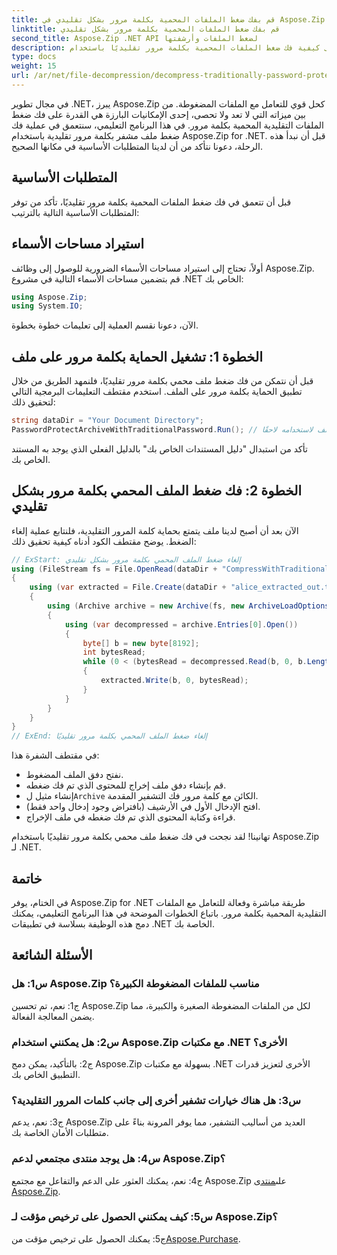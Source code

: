 ```yaml
---
title: قم بفك ضغط الملفات المحمية بكلمة مرور بشكل تقليدي في Aspose.Zip لـ .NET
linktitle: قم بفك ضغط الملفات المحمية بكلمة مرور بشكل تقليدي
second_title: Aspose.Zip .NET API لضغط الملفات وأرشفتها
description: تعرف على كيفية فك ضغط الملفات المحمية بكلمة مرور تقليديًا باستخدام Aspose.Zip لـ .NET. دليل خطوة بخطوة للتكامل السلس.
type: docs
weight: 15
url: /ar/net/file-decompression/decompress-traditionally-password-protected-file/
---
```

في مجال تطوير .NET، يبرز Aspose.Zip كحل قوي للتعامل مع الملفات المضغوطة. من بين ميزاته التي لا تعد ولا تحصى، إحدى الإمكانيات البارزة هي القدرة على فك ضغط الملفات التقليدية المحمية بكلمة مرور. في هذا البرنامج التعليمي، سنتعمق في عملية فك ضغط ملف مشفر بكلمة مرور تقليدية باستخدام Aspose.Zip for .NET. قبل أن نبدأ هذه الرحلة، دعونا نتأكد من أن لدينا المتطلبات الأساسية في مكانها الصحيح.

## المتطلبات الأساسية

قبل أن تتعمق في فك ضغط الملفات المحمية بكلمة مرور تقليديًا، تأكد من توفر المتطلبات الأساسية التالية بالترتيب:

## استيراد مساحات الأسماء

أولاً، تحتاج إلى استيراد مساحات الأسماء الضرورية للوصول إلى وظائف Aspose.Zip. قم بتضمين مساحات الأسماء التالية في مشروع .NET الخاص بك:

```csharp
using Aspose.Zip;
using System.IO;
```

الآن، دعونا نقسم العملية إلى تعليمات خطوة بخطوة.

## الخطوة 1: تشغيل الحماية بكلمة مرور على ملف

قبل أن نتمكن من فك ضغط ملف محمي بكلمة مرور تقليديًا، فلنمهد الطريق من خلال تطبيق الحماية بكلمة مرور على الملف. استخدم مقتطف التعليمات البرمجية التالي لتحقيق ذلك:

```csharp
string dataDir = "Your Document Directory";
PasswordProtectArchiveWithTraditionalPassword.Run(); // قم بتشغيل حماية كلمة المرور على مثال ملف لاستخدامه لاحقًا
```

تأكد من استبدال "دليل المستندات الخاص بك" بالدليل الفعلي الذي يوجد به المستند الخاص بك.

## الخطوة 2: فك ضغط الملف المحمي بكلمة مرور بشكل تقليدي

الآن بعد أن أصبح لدينا ملف يتمتع بحماية كلمة المرور التقليدية، فلنتابع عملية إلغاء الضغط. يوضح مقتطف الكود أدناه كيفية تحقيق ذلك:

```csharp
// ExStart: إلغاء ضغط الملف المحمي بكلمة مرور بشكل تقليدي
using (FileStream fs = File.OpenRead(dataDir + "CompressWithTraditionalEncryption_out.zip"))
{
    using (var extracted = File.Create(dataDir + "alice_extracted_out.txt"))
    {
        using (Archive archive = new Archive(fs, new ArchiveLoadOptions() { DecryptionPassword = "p@s$" }))
        {
            using (var decompressed = archive.Entries[0].Open())
            {
                byte[] b = new byte[8192];
                int bytesRead;
                while (0 < (bytesRead = decompressed.Read(b, 0, b.Length)))
                {
                    extracted.Write(b, 0, bytesRead);
                }
            }
        }
    }
}
// ExEnd: إلغاء ضغط الملف المحمي بكلمة مرور تقليديًا
```

في مقتطف الشفرة هذا:
- نفتح دفق الملف المضغوط.
- قم بإنشاء دفق ملف إخراج للمحتوى الذي تم فك ضغطه.
-  إنشاء مثيل ل`Archive` الكائن مع كلمة مرور فك التشفير المقدمة.
- افتح الإدخال الأول في الأرشيف (بافتراض وجود إدخال واحد فقط).
- قراءة وكتابة المحتوى الذي تم فك ضغطه في ملف الإخراج.

تهانينا! لقد نجحت في فك ضغط ملف محمي بكلمة مرور تقليديًا باستخدام Aspose.Zip لـ .NET.

## خاتمة

في الختام، يوفر Aspose.Zip for .NET طريقة مباشرة وفعالة للتعامل مع الملفات التقليدية المحمية بكلمة مرور. باتباع الخطوات الموضحة في هذا البرنامج التعليمي، يمكنك دمج هذه الوظيفة بسلاسة في تطبيقات .NET الخاصة بك.

## الأسئلة الشائعة

### س1: هل Aspose.Zip مناسب للملفات المضغوطة الكبيرة؟

ج1: نعم، تم تحسين Aspose.Zip لكل من الملفات المضغوطة الصغيرة والكبيرة، مما يضمن المعالجة الفعالة.

### س2: هل يمكنني استخدام Aspose.Zip مع مكتبات .NET الأخرى؟

ج2: بالتأكيد، يمكن دمج Aspose.Zip بسهولة مع مكتبات .NET الأخرى لتعزيز قدرات التطبيق الخاص بك.

### س3: هل هناك خيارات تشفير أخرى إلى جانب كلمات المرور التقليدية؟

ج3: نعم، يدعم Aspose.Zip العديد من أساليب التشفير، مما يوفر المرونة بناءً على متطلبات الأمان الخاصة بك.

### س4: هل يوجد منتدى مجتمعي لدعم Aspose.Zip؟

 ج4: نعم، يمكنك العثور على الدعم والتفاعل مع مجتمع Aspose.Zip على[منتدى Aspose.Zip](https://forum.aspose.com/c/zip/37).

### س5: كيف يمكنني الحصول على ترخيص مؤقت لـ Aspose.Zip؟

 ج5: يمكنك الحصول على ترخيص مؤقت من[Aspose.Purchase](https://purchase.aspose.com/temporary-license/).